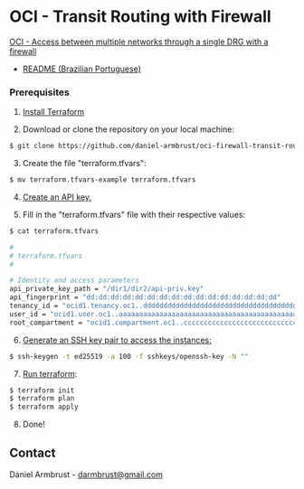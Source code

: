 # OCI - Transit Routing with Firewall

[OCI - Access between multiple networks through a single DRG with a firewall](https://docs.oracle.com/en-us/iaas/Content/Network/Tasks/scenario_g.htm)

- [README (Brazilian Portuguese)](https://github.com/daniel-armbrust/oci-firewall-transit-routing/blob/main/README-pt_br.md)

### Prerequisites
1. [Install Terraform](https://developer.hashicorp.com/terraform/tutorials/oci-get-started/install-cli)

2. Download or clone the repository on your local machine:
```sh
$ git clone https://github.com/daniel-armbrust/oci-firewall-transit-routing.git
```

3. Create the file "terraform.tfvars":
```sh
$ mv terraform.tfvars-example terraform.tfvars
```

4. [Create an API key.](https://docs.oracle.com/en-us/iaas/Content/Identity/Tasks/managingcredentials.htm#upload_key)

5. Fill in the "terraform.tfvars" file with their respective values:
```sh
$ cat terraform.tfvars

#
# terraform.tfvars
#

# Identity and access parameters
api_private_key_path = "/dir1/dir2/api-priv.key"
api_fingerprint = "dd:dd:dd:dd:dd:dd:dd:dd:dd:dd:dd:dd:dd:dd:dd:dd"
tenancy_id = "ocid1.tenancy.oc1..dddddddddddddddddddddddddddddddddddddddddddddddddddddddddddddd"
user_id = "ocid1.user.oc1..aaaaaaaaaaaaaaaaaaaaaaaaaaaaaaaaaaaaaaaaaaaaaaaaaaaaaaaa"
root_compartment = "ocid1.compartment.oc1..ccccccccccccccccccccccccccccccccccccccccccccccccc"
```

6. [Generate an SSH key pair to access the instances:](https://docs.oracle.com/en/learn/generate_ssh_keys/index.html)
```sh
$ ssh-keygen -t ed25519 -a 100 -f sshkeys/openssh-key -N ""
```

7. [Run terraform](https://developer.hashicorp.com/terraform/tutorials/oci-get-started):
```sh
$ terraform init
$ terraform plan
$ terraform apply
```

8. Done!

## Contact
Daniel Armbrust - darmbrust@gmail.com